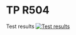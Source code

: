 # TP R504

Test results
[![Test results](https://github.com/AuroreL9/aurore/actions/workflows/pytest.yml/badge.svg)](https://github.com/AuroreL9/aurore/actions)
